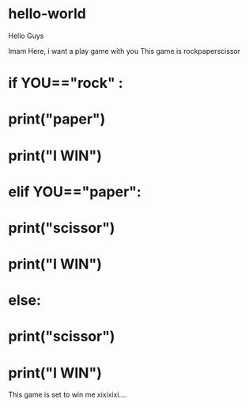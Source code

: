# hello-world

Hello Guys

Imam Here, i want a play game with you 
This game is rockpaperscissor

# if YOU=="rock" :
#   print("paper")
#   print("I WIN")
# elif YOU=="paper":
#   print("scissor")
#   print("I WIN")
# else:
#   print("scissor")
#   print("I WIN")

This game is set to win me xixixixi....
